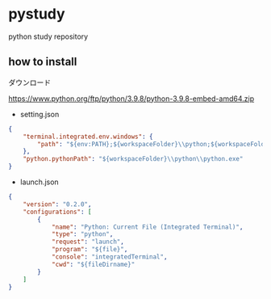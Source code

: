 # pystudy
python study repository

## how to install

ダウンロード

https://www.python.org/ftp/python/3.9.8/python-3.9.8-embed-amd64.zip

- setting.json

```json:setting.json
{
    "terminal.integrated.env.windows": {
        "path": "${env:PATH};${workspaceFolder}\\python;${workspaceFolder}\\python\\Scrfipts;"
    },
    "python.pythonPath": "${workspaceFolder}\\python\\python.exe"
}
```

- launch.json

```json:launch.json
{
    "version": "0.2.0",
    "configurations": [
        {
            "name": "Python: Current File (Integrated Terminal)",
            "type": "python",
            "request": "launch",
            "program": "${file}",
            "console": "integratedTerminal",
            "cwd": "${fileDirname}"
        }
    ]
}
```